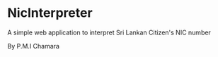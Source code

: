 NicInterpreter
==============

A simple web application to interpret Sri Lankan Citizen's NIC number

By P.M.I Chamara

